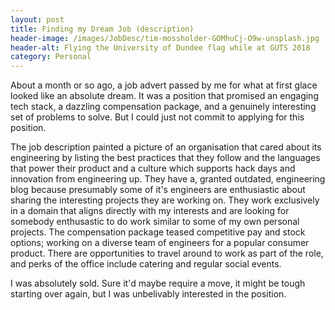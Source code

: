 ```yaml
---
layout: post
title: Finding my Dream Job (description)
header-image: /images/JobDesc/tim-mossholder-GOMhuCj-O9w-unsplash.jpg
header-alt: Flying the University of Dundee flag while at GUTS 2018
category: Personal
---
```


About a month or so ago, a job advert passed by me for what at first glace looked like an absolute dream. It was a position that promised an engaging tech stack, a dazzling compensation package, and a genuinely interesting set of problems to solve. But I could just not commit to applying for this position.

The job description painted a picture of an organisation that cared about its engineering by listing the best practices that they follow and the languages that power their product and a culture which supports hack days and innovation from engineering up. They have a, granted outdated, engineering blog because presumably some of it's engineers are enthusiastic about sharing the interesting projects they are working on. They work exclusively in a domain that aligns directly with my interests and are looking for somebody enthusastic to do work similar to some of my own personal projects. The compensation package teased competitive pay and stock options; working on a diverse team of engineers for a popular consumer product. There are opportunities to travel around to work as part of the role, and perks of the office include catering and regular social events.

I was absolutely sold. Sure it'd maybe require a move, it might be tough starting over again, but I was unbelivably interested in the position.